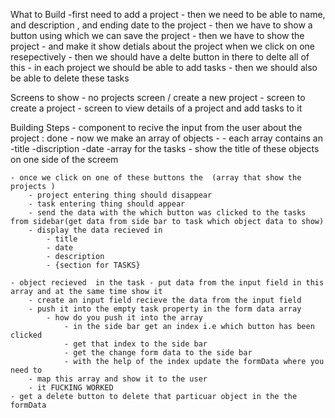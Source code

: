 What to Build
    -first need to add a project
    - then we need to be able to name, and description , and ending date to the project 
    - then we have to show a button using which we can save the project 
    - then we have to show the project 
    - and make it show detials about the project when we click on one resepectively 
    - then we should have a delte button in there to delte all of this
    - in each project we should be able to add tasks 
    - then we should also be able to delete these tasks 

Screens to show
    - no projects screen / create a new project
    - screen to create a project 
    - screen to view details of a project and add tasks to it

Building Steps
    - component to recive the input from the user about the project : done
    - now we make an array of objects - 
        - each array contains an 
            -title 
            -discription
            -date
            -array for the tasks
    - show the title of these objects on one side of the screem
    
    - once we click on one of these buttons the  (array that show the   projects )
        - project entering thing should disappear
        - task entering thing should appear
        - send the data with the which button was clicked to the tasks from sidebar(get data from side bar to task which object data to show)
        - display the data recieved in 
            - title
            - date
            - description
            - {section for TASKS}

    - object recieved  in the task - put data from the input field in this array and at the same time show it
        - create an input field recieve the data from the input field 
        - push it into the empty task property in the form data array 
            - how do you push it into the array
                - in the side bar get an index i.e which button has been clicked 
                - get that index to the side bar 
                - get the change form data to the side bar
                - with the help of the index update the formData where you need to 
        - map this array and show it to the user
        - it FUCKING WORKED
    - get a delete button to delete that particuar object in the the formData






